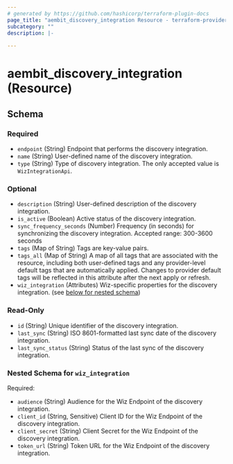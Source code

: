 ```yaml
---
# generated by https://github.com/hashicorp/terraform-plugin-docs
page_title: "aembit_discovery_integration Resource - terraform-provider-aembit"
subcategory: ""
description: |-
  
---
```


# aembit_discovery_integration (Resource)





<!-- schema generated by tfplugindocs -->
## Schema

### Required

- `endpoint` (String) Endpoint that performs the discovery integration.
- `name` (String) User-defined name of the discovery integration.
- `type` (String) Type of discovery integration. The only accepted value is `WizIntegrationApi`.

### Optional

- `description` (String) User-defined description of the discovery integration.
- `is_active` (Boolean) Active status of the discovery integration.
- `sync_frequency_seconds` (Number) Frequency (in seconds) for synchronizing the discovery integration. Accepted range: 300-3600 seconds
- `tags` (Map of String) Tags are key-value pairs.
- `tags_all` (Map of String) A map of all tags that are associated with the resource, including both user-defined tags and any provider-level default tags that are automatically applied. Changes to provider default tags will be reflected in this attribute after the next apply or refresh.
- `wiz_integration` (Attributes) Wiz-specific properties for the discovery integration. (see [below for nested schema](#nestedatt--wiz_integration))

### Read-Only

- `id` (String) Unique identifier of the discovery integration.
- `last_sync` (String) ISO 8601-formatted last sync date of the discovery integration.
- `last_sync_status` (String) Status of the last sync of the discovery integration.

<a id="nestedatt--wiz_integration"></a>
### Nested Schema for `wiz_integration`

Required:

- `audience` (String) Audience for the Wiz Endpoint of the discovery integration.
- `client_id` (String, Sensitive) Client ID for the Wiz Endpoint of the discovery integration.
- `client_secret` (String) Client Secret for the Wiz Endpoint of the discovery integration.
- `token_url` (String) Token URL for the Wiz Endpoint of the discovery integration.
